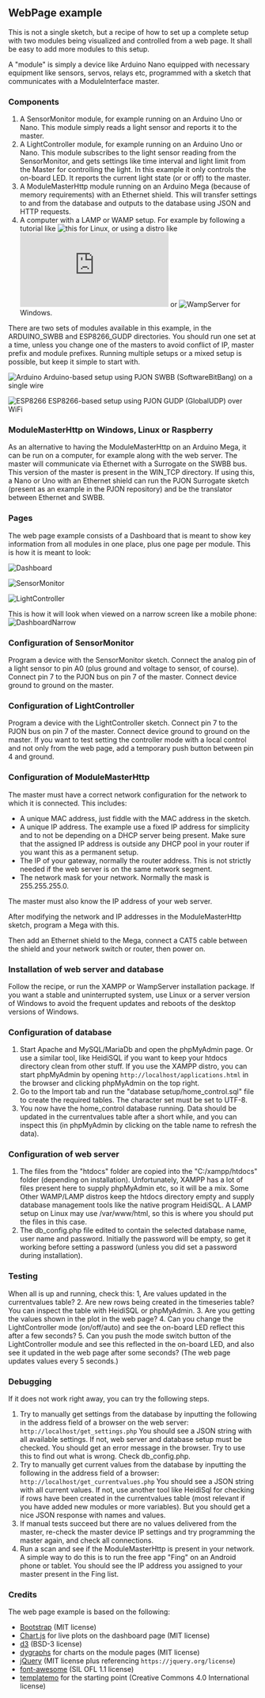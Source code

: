 ## WebPage example
This is not a single sketch, but a recipe of how to set up a complete setup with two modules being visualized and controlled from a web page. It shall be easy to add more modules to this setup.

A "module" is simply a device like Arduino Nano equipped with necessary equipment like sensors, servos, relays etc, programmed with a sketch that communicates with a ModuleInterface master.

### Components
1. A SensorMonitor module, for example running on an Arduino Uno or Nano. This module simply reads a light sensor and reports it to the master.
2. A LightController module, for example running on an Arduino Uno or Nano. This module subscribes to the light sensor reading from the SensorMonitor, and gets settings like time interval and light limit from the Master for controlling the light. In this example it only controls the on-board LED. It reports the current light state (or or off) to the master.
3. A ModuleMasterHttp module running on an Arduino Mega (because of memory requirements) with an Ethernet shield. This will transfer settings to and from the database and outputs to the database using JSON and HTTP requests.
4. A computer with a LAMP or WAMP setup. For example by following a tutorial like ![this](https://www.digitalocean.com/community/tutorials/how-to-install-linux-apache-mysql-php-lamp-stack-on-ubuntu-16-04) for Linux, or using  a distro like ![XAMPP](https://www.apachefriends.org/download.html) or ![WampServer](http://www.wampserver.com/en/) for Windows.

There are two sets of modules available in this example, in the ARDUINO_SWBB and ESP8266_GUDP directories. You should run one set at a time, unless you change one of the masters to avoid conflict of IP, master prefix and module prefixes. Running multiple setups or a mixed setup is possible, but keep it simple to start with.

![Arduino](ARDUINO_SWBB/WebPage_hardware_setup_bb.png)
Arduino-based setup using PJON SWBB (SoftwareBitBang) on a single wire

![ESP8266](ESP8266_GUDP/WebPage_hardware_setup_bb.png)
ESP8266-based setup using PJON GUDP (GlobalUDP) over WiFi

### ModuleMasterHttp on Windows, Linux or Raspberry

As an alternative to having the ModuleMasterHttp on an Arduino Mega, it can be run on a computer, for example along with the web server. The master will communicate via Ethernet with a Surrogate on the SWBB bus. This version of the master is present in the WIN_TCP directory. If using this, a Nano or Uno with an Ethernet shield can run the PJON Surrogate sketch (present as an example in the PJON repository) and be the translator between Ethernet and SWBB.

### Pages
The web page example consists of a Dashboard that is meant to show key information from all modules in one place, plus one page per module. This is how it is meant to look:

![Dashboard](pictures/Dashboard.png)

![SensorMonitor](pictures/SensorMonitor.png)

![LightController](pictures/LightController.png)

This is how it will look when viewed on a narrow screen like a mobile phone:
![DashboardNarrow](pictures/DashboardNarrow.png)

### Configuration of SensorMonitor
Program a device with the SensorMonitor sketch. Connect the analog pin of a light sensor to pin A0 (plus ground and voltage to sensor, of course). Connect pin 7 to the PJON bus on pin 7 of the master. Connect device ground to ground on the master.

### Configuration of LightController
Program a device with the LightController sketch. Connect pin 7 to the PJON bus on pin 7 of the master. Connect device ground to ground on the master. If you want to test setting the controller mode with a local control and not only from the web page,
add a temporary push button between pin 4 and ground.

### Configuration of ModuleMasterHttp
 The master must have a correct network configuration for the network to which it is connected. This includes:
 - A unique MAC address, just fiddle with the MAC address in the sketch.
 - A unique IP address. The example use a fixed IP address for simplicity and to not be depending on a DHCP server being present. Make sure that the assigned IP address is outside any DHCP pool in your router if you want this as a permanent setup.
 - The IP of your gateway, normally the router address. This is not strictly needed if the web server is on the same network segment.
 - The network mask for your network. Normally the mask is 255.255.255.0.

The master must also know the IP address of your web server.

After modifying the network and IP addresses in the ModuleMasterHttp sketch, program a Mega with this.

Then add an Ethernet shield to the Mega, connect a CAT5 cable between the shield and your network switch or router, then power on.

### Installation of web server and database
Follow the recipe, or run the XAMPP or WampServer installation package. If you want a stable and uninterrupted system, use Linux or a server version of Windows to avoid the frequent updates and reboots of the desktop versions of Windows.

### Configuration of database
1. Start Apache and MySQL/MariaDb and open the phpMyAdmin page. Or use a similar tool, like HeidiSQL if you want to keep your htdocs directory clean from other stuff. If you use the XAMPP distro, you can start phpMyAdmin by opening ```http://localhost/applications.html``` in the browser and clicking phpMyAdmin on the top right.
2. Go to the Import tab and run the "database setup/home_control.sql" file to create the required tables. The character set must be set to UTF-8.
3. You now have the home_control database running. Data should be updated in the currentvalues table after a short while, and you can inspect this (in phpMyAdmin by clicking on the table name to refresh the data).

### Configuration of web server
1. The files from the "htdocs" folder are copied into the "C:/xampp/htdocs" folder (depending on installation). Unfortunately, XAMPP has a lot of files present here to supply phpMyAdmin etc, so it will be a mix. Some Other WAMP/LAMP distros keep the htdocs directory empty and supply database management tools like the native program HeidiSQL. A LAMP setup on Linux may use /var/www/html, so this is where you should put the files in this case.
2. The db_config.php file edited to contain the selected database name, user name and password. Initially the password will be empty, so get it working before setting a password (unless you did set a password during installation).

### Testing
When all is up and running, check this:
1, Are values updated in the currentvalues table?
2. Are new rows being created in the timeseries table? You can inspect the table with HeidiSQL or phpMyAdmin.
3. Are you getting the values shown in the plot in the web page?
4. Can you change the LightController mode (on/off/auto) and see the on-board LED reflect this after a few seconds?
5. Can you push the mode switch button of the LightController module and see this reflected in the on-board LED,
and also see it updated in the web page after some seconds? (The web page updates values every 5 seconds.)

### Debugging
If it does not work right away, you can try the following steps.
1. Try to manually get settings from the database by inputting the following in the address field of a browser on the web server:
   ```http://localhost/get_settings.php```
   You should see a JSON string with all available settings. If not, web server and database setup must be checked. You should get an error message in the browser. Try to use this to find out what is wrong. Check db_config.php.
2. Try to manually get current values from the database by inputting the following in the address field of a browser:
      ```http://localhost/get_currentvalues.php```
   You should see a JSON string with all current values. If not, use another tool like HeidiSql for checking if rows have been created in the currentvalues table (most relevant if you have added new modules or more variables). But you should get a nice JSON response with names and values.
3. If manual tests succeed but there are no values delivered from the master, re-check the master device IP settings and try programming the master again, and check all connections.
4. Run a scan and see if the ModuleMasterHttp is present in your network. A simple way to do this is to run the free app "Fing" on an Android phone or tablet. You should see the IP address you assigned to your master present in the Fing list.

### Credits
The web page example is based on the following:
* [Bootstrap](https://getbootstrap.com/) (MIT license)
* [Chart.js](http://www.chartjs.org/) for live plots on the dashboard page (MIT license)
* [d3](https://github.com/d3/d3/wiki/gallery) (BSD-3 license)
* [dygraphs](http://dygraphs.com/) for charts on the module pages (MIT license)
* [jQuery](https://jquery.com/) (MIT license plus referencing ```https://jquery.org/license```)
* [font-awesome](http://fontawesome.io/) (SIL OFL 1.1 license)
* [templatemo](http://www.templatemo.com/) for the starting point (Creative Commons 4.0 International license)
